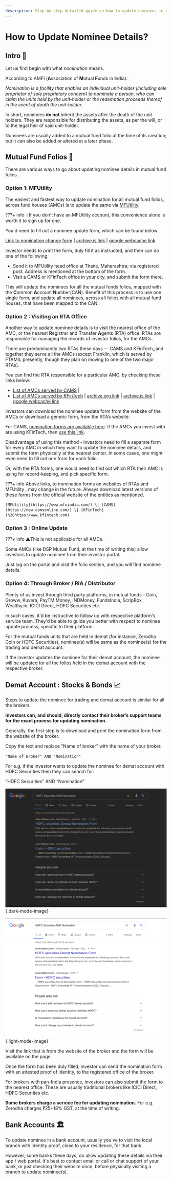 ```yaml
---
description: Step-by-step detailed guide on how to update nominees in your mutual fund investments, or securities holdings in Demat account, or even across your bank accounts.
---
```


# How to Update Nominee Details?

## Intro 👋

Let us first begin with what *nomination* means.

According to AMFI (**A**ssociation of **M**utual **F**unds in **I**ndia):

*Nomination is a facility that enables an individual unit*-*holder (including sole proprietor of sole proprietary concern) to nominate a person, who can claim the units held by the unit-holder or the redemption proceeds thereof in the event of death the unit-holder.*

In short, nominees **do not** inherit the assets after the death of the unit holders. They are responsible for distributing the assets, as per the will, or to the legal heir of said unit-holder.

Nominees are usually added to a mutual fund folio at the time of its creation; but it can also be added or altered at a later phase.

## Mutual Fund Folios 📒

There are various ways to go about updating nominee details in mutual fund folios.

### Option 1: MFUtility

The easiest and fastest way to update nomination for all mutual fund folios, across fund houses (AMCs) is to update the same via [MFUtility](https://www.mfuindia.com/).

???+ info
    💡If you don't have an MFUtility account, this convenience alone is worth it to sign up for one.

You'd need to fill out a nominee update form, which can be found below

[Link to nomination change form](https://www.mfuindia.com/downloads/NCT-Nomination.pdf) \| [archive.is link](https://archive.is/99hfV) \| [google webcache link](https://webcache.googleusercontent.com/search?q=cache:https://www.mfuindia.com/downloads/NCT-Nomination.pdf)

Investor needs to print the form, duly fill it as instructed, and then can do one of the following:

-   Send it to MFUtility head office at Thane, Maharashtra; via registered post. Address is mentioned at the bottom of the form.
-   Visit a CAMS or KFinTech office in your city, and submit the form there.

This will update the nominees for all the mutual funds folios, mapped with the **C**ommon **A**ccount **N**umber(CAN). Benefit of this process is to use one single form, and update all nominees, across all folios with all mutual fund houses, that have been mapped to the CAN.

### Option 2 : Visiting an RTA Office

Another way to update nominee details is to visit the nearest office of the AMC, or the nearest **R**egistrar and **T**ransfer **A**gents (RTA) office. RTAs are responsible for managing the records of investor folios, for the AMCs.

There are predominantly two RTAs these days — CAMS and KFinTech,;and together they serve all the AMCs (except Franklin, which is served by FTAMIL presently, though they plan on moving to one of the two major RTAs).

You can find the RTA responsible for a particular AMC, by checking these links below:

-   [List of AMCs served by CAMS](https://www.camsonline.com/InvestorServices/COL_ISMutualFunds.aspx) \|
-   [List of AMCs served by KFinTech](https://mfs.kfintech.com/mfs/Generalpages/ourCredential.aspx) \| [archive.org link](https://web.archive.org/web/20210120192816/https://mfs.kfintech.com/mfs/Generalpages/ourCredential.aspx) \| [archive.is link](https://archive.is/egomv) \| [google webcache link](https://webcache.googleusercontent.com/search?q=cache:https://mfs.kfintech.com/mfs/Generalpages/ourCredential.aspx)

Investors can download the nominee update form from the website of the AMCs or download a generic form, from the RTA’s website.

For CAMS, [nomination forms are available here](https://new.camsonline.com/Investors/Service-requests/Service-Request-Forms/Nomination-Form). If the AMCs you invest with are using KFinTech, then [use this link](https://mfs.kfintech.com/mfs/Generalpages/downloads/8NOMINATIONFORM.pdf).

Disadvantage of using this method - investors need to fill a separate form for every AMC in which they want to update the nominee details, and submit the form physically at the nearest center. In some cases, one might even need to fill out one form for each folio.

Or, with the RTA forms, one would need to find out which RTA their AMC is using for record-keeping, and pick specific form.

???+ info
    Above links, to nomination forms on websites of RTAs and MFUtility , may change in the future. Always download latest versions of these forms from the official website of the entities as mentioned.
    
    [MFUtility](https://www.mfuindia.com/) \| [CAMS](https://new.camsonline.com/) \| [KFinTech](%20https:/www.kfintech.com)

### Option 3 : Online Update

???+ info
    ⚠️This is not applicable for all AMCs.

Some AMCs (like DSP Mutual Fund, at the time of writing this) allow investors to update nominee from their investor portal.

Just log on the portal and visit the folio section, and you will find nominee details.

### Option 4: Through Broker / RIA / Distributor

Plenty of us invest through third party platforms, in mutual funds - Coin, Groww, Kuvera, PayTM Money, INDMoney, FundsIndia, ScripBox, Wealthy.in, ICICI Direct, HDFC Securities etc.

In such cases, it'd be instructive to follow up with respective platform's service team. They'd be able to guide you better with respect to nominee update process, specific to their platform.

For the mutual funds units that are held in demat (for instance, Zerodha Coin or HDFC Securities), nominee(s) will be same as the nominee(s) for the trading and demat account.

If the investor updates the nominee for their demat account, the nominee will be updated for all the folios held in the demat account with the respective broker.

## Demat Account : Stocks & Bonds 📈

Steps to update the nominee for trading and demat account is similar for all the brokers.

**Investors can, and should, directly contact their broker’s support teams for the exact process for updating nomination.**

Generally, the first step is to download and print the nomination form from the website of the broker.

Copy the text and replace “Name of broker” with the name of your broker.

`"Name of Broker" AND "Nomination"`

For e.g. if the investor wants to update the nominee for demat account with HDFC Securities then they can search for:

“HDFC Securities” AND “Nomination”

![HDFC Securities Demat Nomination Form - Dark Mode](/images/hdfc-securities-demat-nomination.dark.png){.dark-mode-image}

![HDFC Securities Demat Nomination Form - Light Mode](/images/hdfc-securities-demat-nomination.light.png){.light-mode-image}

Visit the link that is from the website of the broker and the form will be available on the page.

Once the form has been duly filled, investor can send the nomination form with an attested proof of identity, to the registered office of the broker.

For brokers with pan-India presence, investors can also submit the form to the nearest office. These are usually traditional brokers like ICICI Direct, HDFC Securities etc.

**Some brokers charge a service fee for updating nomination.** For e.g. Zerodha charges ₹25+18% GST, at the time of writing.

## Bank Accounts 🏛️

To update nominee in a bank account, usually you've to visit the local branch with identity proof, close to your residence, for that bank.

However, some banks these days, do allow updating these details via their app / web portal. It's best to contact email or call or chat support of your bank, or just checking their website once, before physically visiting a branch to update nominee(s).
